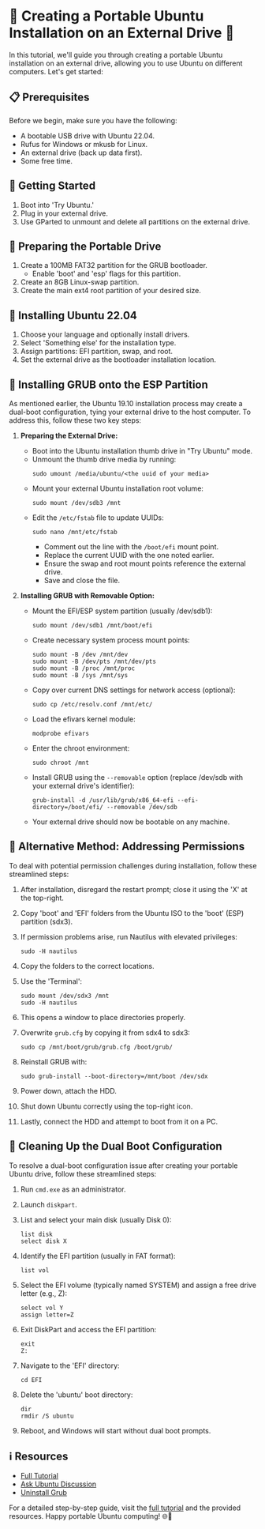 # 🚀 Creating a Portable Ubuntu Installation on an External Drive 🚀

In this tutorial, we'll guide you through creating a portable Ubuntu installation on an external drive, allowing you to use Ubuntu on different computers. Let's get started:

## 📋 Prerequisites

Before we begin, make sure you have the following:

- A bootable USB drive with Ubuntu 22.04.
- Rufus for Windows or mkusb for Linux.
- An external drive (back up data first).
- Some free time.

## 🚀 Getting Started

1. Boot into 'Try Ubuntu.'
2. Plug in your external drive.
3. Use GParted to unmount and delete all partitions on the external drive.

## 💼 Preparing the Portable Drive

1. Create a 100MB FAT32 partition for the GRUB bootloader.
   - Enable 'boot' and 'esp' flags for this partition.
2. Create an 8GB Linux-swap partition.
3. Create the main ext4 root partition of your desired size.

## 🌟 Installing Ubuntu 22.04

1. Choose your language and optionally install drivers.
2. Select 'Something else' for the installation type.
3. Assign partitions: EFI partition, swap, and root.
4. Set the external drive as the bootloader installation location.

## 🧩 Installing GRUB onto the ESP Partition

As mentioned earlier, the Ubuntu 19.10 installation process may create a dual-boot configuration, tying your external drive to the host computer. To address this, follow these two key steps:

1. **Preparing the External Drive:**

   - Boot into the Ubuntu installation thumb drive in "Try Ubuntu" mode.
   - Unmount the thumb drive media by running:
     ```shell
     sudo umount /media/ubuntu/<the uuid of your media>
     ```
   - Mount your external Ubuntu installation root volume:
     ```shell
     sudo mount /dev/sdb3 /mnt
     ```
   - Edit the `/etc/fstab` file to update UUIDs:
     ```shell
     sudo nano /mnt/etc/fstab
     ```
     - Comment out the line with the `/boot/efi` mount point.
     - Replace the current UUID with the one noted earlier.
     - Ensure the swap and root mount points reference the external drive.
     - Save and close the file.

2. **Installing GRUB with Removable Option:**
   - Mount the EFI/ESP system partition (usually /dev/sdb1):
     ```shell
     sudo mount /dev/sdb1 /mnt/boot/efi
     ```
   - Create necessary system process mount points:
     ```shell
     sudo mount -B /dev /mnt/dev
     sudo mount -B /dev/pts /mnt/dev/pts
     sudo mount -B /proc /mnt/proc
     sudo mount -B /sys /mnt/sys
     ```
   - Copy over current DNS settings for network access (optional):
     ```shell
     sudo cp /etc/resolv.conf /mnt/etc/
     ```
   - Load the efivars kernel module:
     ```shell
     modprobe efivars
     ```
   - Enter the chroot environment:
     ```shell
     sudo chroot /mnt
     ```
   - Install GRUB using the `--removable` option (replace /dev/sdb with your external drive's identifier):
     ```shell
     grub-install -d /usr/lib/grub/x86_64-efi --efi-directory=/boot/efi/ --removable /dev/sdb
     ```
   - Your external drive should now be bootable on any machine.

## 🔄 Alternative Method: Addressing Permissions

To deal with potential permission challenges during installation, follow these streamlined steps:

1. After installation, disregard the restart prompt; close it using the 'X' at the top-right.

2. Copy 'boot' and 'EFI' folders from the Ubuntu ISO to the 'boot' (ESP) partition (sdx3).

3. If permission problems arise, run Nautilus with elevated privileges:
   ```shell
   sudo -H nautilus
   ```

4. Copy the folders to the correct locations.

5. Use the 'Terminal':
   ```shell
   sudo mount /dev/sdx3 /mnt
   sudo -H nautilus
   ```

6. This opens a window to place directories properly.

7. Overwrite `grub.cfg` by copying it from sdx4 to sdx3:
   ```shell
   sudo cp /mnt/boot/grub/grub.cfg /boot/grub/
   ```

8. Reinstall GRUB with:
   ```shell
   sudo grub-install --boot-directory=/mnt/boot /dev/sdx
   ```

9. Power down, attach the HDD.

10. Shut down Ubuntu correctly using the top-right icon.

11. Lastly, connect the HDD and attempt to boot from it on a PC.

## 🧹 Cleaning Up the Dual Boot Configuration

To resolve a dual-boot configuration issue after creating your portable Ubuntu drive, follow these streamlined steps:

1. Run `cmd.exe` as an administrator.

2. Launch `diskpart`.

3. List and select your main disk (usually Disk 0):

   ```shell
   list disk
   select disk X
   ```

4. Identify the EFI partition (usually in FAT format):

   ```shell
   list vol
   ```

5. Select the EFI volume (typically named SYSTEM) and assign a free drive letter (e.g., Z):

   ```shell
   select vol Y
   assign letter=Z
   ```

6. Exit DiskPart and access the EFI partition:

   ```shell
   exit
   Z:
   ```

7. Navigate to the 'EFI' directory:

   ```shell
   cd EFI
   ```

8. Delete the 'ubuntu' boot directory:
   ```shell
   dir
   rmdir /S ubuntu
   ```
9. Reboot, and Windows will start without dual boot prompts.

## ℹ️ Resources

- [Full Tutorial](https://www.58bits.com/blog/2020/02/28/how-create-truly-portable-ubuntu-installation-external-usb-hdd-or-ssd)
- [Ask Ubuntu Discussion](https://askubuntu.com/questions/1332371/creating-a-pc-boot-able-ubuntu-installation/1332619#1332619)
- [Uninstall Grub](https://askubuntu.com/questions/429610/uninstall-grub-and-use-windows-bootloader)

For a detailed step-by-step guide, visit the [full tutorial](https://www.58bits.com/blog/2020/02/28/how-create-truly-portable-ubuntu-installation-external-usb-hdd-or-ssd) and the provided resources. Happy portable Ubuntu computing! 🌐🐧
